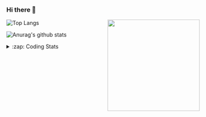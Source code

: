 ### Hi there 👋

<!--
**tao8687/tao8687** is a ✨ _special_ ✨ repository because its `README.md` (this file) appears on your GitHub profile.

Here are some ideas to get you started:

- 🔭 I’m currently working on ...
- 🌱 I’m currently learning ...
- 👯 I’m looking to collaborate on ...
- 🤔 I’m looking for help with ...
- 💬 Ask me about ...
- 📫 How to reach me: ...
- 😄 Pronouns: ...
- ⚡ Fun fact: ...
-->

<img align='right' src="https://media.giphy.com/media/M9gbBd9nbDrOTu1Mqx/giphy.gif" width="240">

  
![Top Langs](https://github-readme-stats.vercel.app/api/top-langs/?username=tao8687&layout=compact&title_color=23238E&text_color=A67D3D)

![Anurag's github stats](https://github-readme-stats.vercel.app/api?username=tao8687&show_icons=true&&text_color=A67D3D&title_color=23238E&show_icons=false&count_private=true&hide=stars)

<details>
  <summary>:zap: Coding Stats</summary>
  <br>
    
<!--START_SECTION:waka-->

```txt
From: 02 November 2024 - To: 09 November 2024

C++          2 hrs 15 mins   █████▓░░░░░░░░░░░░░░░░░░░   22.92 %
CMake        1 hr 50 mins    ████▓░░░░░░░░░░░░░░░░░░░░   18.66 %
Other        1 hr 46 mins    ████▓░░░░░░░░░░░░░░░░░░░░   18.02 %
Python       1 hr 19 mins    ███▒░░░░░░░░░░░░░░░░░░░░░   13.50 %
Bash         1 hr 10 mins    ███░░░░░░░░░░░░░░░░░░░░░░   11.98 %
```

<!--END_SECTION:waka-->
</details>
